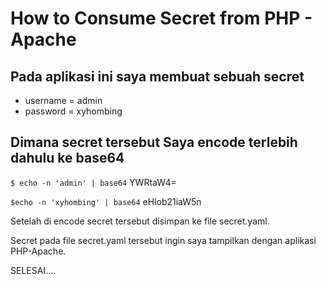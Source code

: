 # How to Consume Secret from PHP - Apache

## Pada aplikasi ini saya membuat sebuah secret
  * username = admin
  * password = xyhombing
  
## Dimana secret tersebut Saya encode terlebih dahulu ke base64
  `$ echo -n 'admin' | base64`
  YWRtaW4=
  
  `$echo -n 'xyhombing' | base64`
  eHlob21iaW5n
  
  
Setelah di encode secret tersebut disimpan ke file secret.yaml.

Secret pada file secret.yaml tersebut ingin saya tampilkan dengan aplikasi PHP-Apache.

SELESAI....
